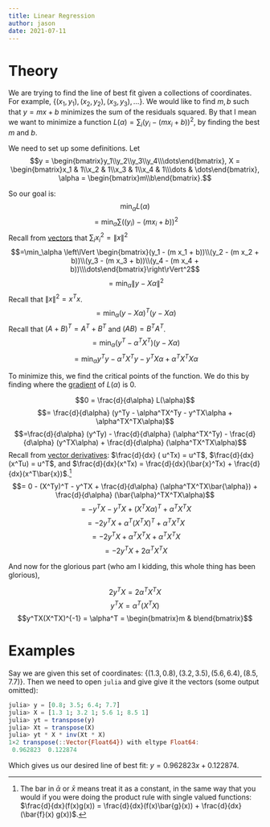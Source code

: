```yaml
---
title: Linear Regression
author: jason
date: 2021-07-11
---
```


# Theory

We are trying to find the line of best fit given a collections of coordinates. 
For example, $\{(x_1, y_1), (x_2,y_2), (x_3, y_3), \dots\}$. We would like to
find $m,b$ such that $y = mx + b$ minimizes the sum of the residuals squared. By
that I mean we want to minimize a function $L(\alpha) = \sum_i (y_i - (mx_i + b))^2$, by
finding the best $m$ and $b$.

We need to set up some definitions. Let
$$y = \begin{bmatrix}y_1\\y_2\\y_3\\y_4\\\dots\end{bmatrix},
X = \begin{bmatrix}x_1 & 1\\x_2 & 1\\x_3 & 1\\x_4 & 1\\\dots & \dots\end{bmatrix},
\alpha = \begin{bmatrix}m\\b\end{bmatrix}.$$

So our goal is:
$$\min_\alpha L(\alpha)$$
$$=\min_\alpha \sum ((y_i) - (m x_i + b))^2$$
Recall from [vectors](vectors.md.html) that $\sum_i x_i^2 =
\lVert x \rVert^2$
$$=\min_\alpha \left\lVert \begin{bmatrix}(y_1 - (m x_1 + b))\\(y_2 - (m x_2 + b))\\(y_3 - (m x_3 + b))\\(y_4 - (m x_4 + b))\\\dots\end{bmatrix}\right\rVert^2$$
$$=\min_\alpha \lVert y - X\alpha\rVert^2$$
Recall that $\lVert x \rVert^2 = x^Tx$.
$$=\min_\alpha (y-X\alpha)^T(y - X\alpha)$$
Recall that $(A + B)^T = A^T + B^T$ and $(AB)=B^TA^T$.
$$=\min_\alpha (y^T - \alpha^TX^T)(y - X\alpha)$$
$$=\min_\alpha y^Ty - \alpha^TX^Ty - y^TX\alpha + \alpha^TX^TX\alpha$$

To minimize this, we find the critical points of the function. We do this by finding where
the [gradient](gradient.md.html) of $L(\alpha)$ is $0$.

$$0 = \frac{d}{d\alpha} L(\alpha)$$
$$= \frac{d}{d\alpha} (y^Ty - \alpha^TX^Ty - y^TX\alpha + \alpha^TX^TX\alpha)$$
$$=\frac{d}{d\alpha} (y^Ty) - \frac{d}{d\alpha} (\alpha^TX^Ty) - \frac{d}{d\alpha} (y^TX\alpha) + \frac{d}{d\alpha} (\alpha^TX^TX\alpha)$$
Recall from [vector derivatives](vector_derivatives.md.html): $\frac{d}{dx} ( u^Tx)
= u^T$, $\frac{d}{dx} (x^Tu) = u^T$, and $\frac{d}{dx}(x^Tx) =
\frac{d}{dx}(\bar{x}^Tx) + \frac{d}{dx}(x^T\bar{x})$.[^1]
$$= 0 - (X^Ty)^T - y^TX + \frac{d}{d\alpha} (\alpha^TX^TX\bar{\alpha}) + \frac{d}{d\alpha} (\bar{\alpha}^TX^TX\alpha)$$
$$= -y^TX - y^TX + (X^TX\alpha)^T + \alpha^TX^TX$$
$$=-2y^TX + \alpha^T(X^TX)^T + \alpha^TX^TX$$
$$=-2y^TX + \alpha^TX^TX + \alpha^TX^TX$$
$$=-2y^TX + 2\alpha^TX^TX$$

And now for the glorious part (who am I kidding, this whole thing has been
glorious),

$$2y^TX=2\alpha^TX^TX$$
$$y^TX=\alpha^T(X^TX)$$
$$y^TX(X^TX)^{-1} = \alpha^T = \begin{bmatrix}m & b\end{bmatrix}$$

# Examples

Say we are given this set of coordinates: 
$\{(1.3, 0.8), (3.2, 3.5), (5.6, 6.4), (8.5, 7.7)\}$. Then we need to open 
`julia` and give give it the vectors (some output omitted):
```julia
julia> y = [0.8; 3.5; 6.4; 7.7]
julia> X = [1.3 1; 3.2 1; 5.6 1; 8.5 1]
julia> yt = transpose(y)
julia> Xt = transpose(X)
julia> yt * X * inv(Xt * X)
1×2 transpose(::Vector{Float64}) with eltype Float64:
 0.962823  0.122874

```

Which gives us our desired line of best fit: $y = 0.962823x + 0.122874$.



[^1]: The bar in $\bar{\alpha}$ or $\bar{x}$ means treat it as a constant, in
  the same way that you would if you were doing the product rule with single
  valued functions: $\frac{d}{dx}(f(x)g(x)) = \frac{d}{dx}(f(x)\bar{g}(x)) +
  \frac{d}{dx}(\bar{f}(x) g(x))$.

